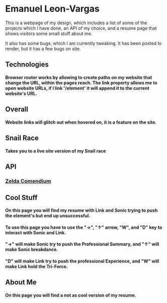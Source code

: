 # Emanuel Leon-Vargas

This is a webpage of my design, which includes a list of some of the projects which I have done, an API of my choice, and a resume page that shows visitors some small stuff about me.

It also has some bugs, which I am currently tweaking.
It has been posted to render, but it has a few bugs on site.

## Technologies

#### Browser router works by allowing to create paths on my website that change the URL, within the pages reach. The link property allows me to open website URLs, if I link '/element' it will append it to the current website's URL.

## Overall

#### Website links will glitch out when hovered on, it is a feature on the site.

## Snail Race
#### Takes you to a live site version of my Snail race

## API
### <a href='https://gadhagod.github.io/Hyrule-Compendium-API/#/' target='_blank'>Zelda Comendium</a>

## Cool Stuff

#### On this page you will find my resume with Link and Sonic trying to push the element's but end up unsuccessful.

#### To use this page you have to use the "→", "↑" arrow, "W", and "D" key to interact with Sonic and Link.

#### "→" will make Sonic try to push the Professional Summary, and "↑" will make Sonic breakdance.
#### "D" will make Link try to push the professional Experience, and "W" will make Link hold the Tri-Force.

## About Me

#### On this page you will find a not as cool version of my resume.